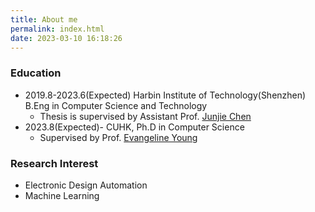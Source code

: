 ```yaml
---
title: About me
permalink: index.html
date: 2023-03-10 16:18:26
---
```


### Education

+ 2019.8-2023.6(Expected) Harbin Institute of Technology(Shenzhen) B.Eng in Computer Science and Technology
  + Thesis is supervised by Assistant Prof. [Junjie Chen](http://faculty.hitsz.edu.cn/chenjunjie)
+ 2023.8(Expected)- CUHK, Ph.D in Computer Science
  + Supervised by Prof. [Evangeline Young](https://www.cse.cuhk.edu.hk/~fyyoung/)

### Research Interest

+ Electronic Design Automation
+ Machine Learning